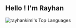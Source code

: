 ## Hello ! I'm Rayhan

![rayhankimi's Top Languages](https://github-readme-stats.vercel.app/api/top-langs/?username=rayhankimi&theme=tokyonight&show_icons=true&hide_border=true&layout=compact)
